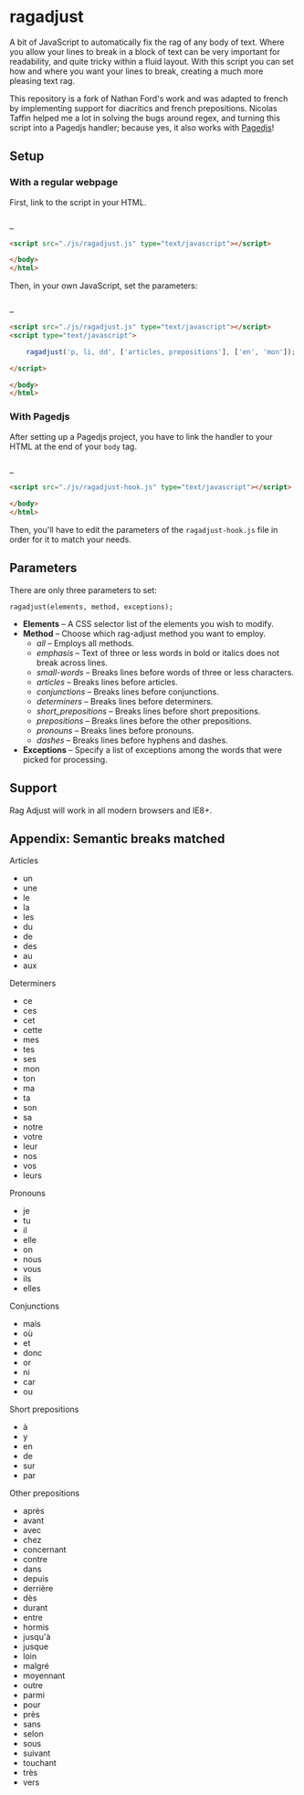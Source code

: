 ragadjust
==========

A bit of JavaScript to automatically fix the rag of any body of text. Where you allow your lines to break in a block of text can be very important for readability, and quite tricky within a fluid layout. With this script you can set how and where you want your lines to break, creating a much more pleasing text rag.

This repository is a fork of Nathan Ford's work and was adapted to french by implementing support for diacritics and french prepositions. Nicolas Taffin helped me a lot in solving the bugs around regex, and turning this script into a Pagedjs handler; because yes, it also works with [Pagedjs](https://pagedjs.org/)!



## Setup

### With a regular webpage

First, link to the script in your HTML.

```HTML

…

<script src="./js/ragadjust.js" type="text/javascript"></script>

</body>
</html>

```

Then, in your own JavaScript, set the parameters:

```HTML

…

<script src="./js/ragadjust.js" type="text/javascript"></script>
<script type="text/javascript">

	ragadjust('p, li, dd', ['articles, prepositions'], ['en', 'mon']);

</script>

</body>
</html>

```

### With Pagedjs

After setting up a Pagedjs project, you have to link the handler to your HTML at the end of your `body` tag.

```HTML

…

<script src="./js/ragadjust-hook.js" type="text/javascript"></script>

</body>
</html>

```

Then, you'll have to edit the parameters of the `ragadjust-hook.js` file in order for it to match your needs.

## Parameters

There are only three parameters to set:

```JS
ragadjust(elements, method, exceptions);
```

* __Elements__ – A CSS selector list of the elements you wish to modify.
* __Method__ – Choose which rag-adjust method you want to employ.
  - _all_ – Employs all methods.
  - _emphasis_ – Text of three or less words in bold or italics does not break across lines.
  - _small-words_ – Breaks lines before words of three or less characters.
  - _articles_ – Breaks lines before articles.
  - _conjunctions_ – Breaks lines before conjunctions.
  - _determiners_ – Breaks lines before determiners.
  - _short_prepositions_ – Breaks lines before short prepositions.
  - _prepositions_ – Breaks lines before the other prepositions.
  - _pronouns_ – Breaks lines before pronouns.
  - _dashes_ – Breaks lines before hyphens and dashes.
* __Exceptions__ – Specify a list of exceptions among the words that were picked for processing.

## Support

Rag Adjust will work in all modern browsers and IE8+.

## Appendix: Semantic breaks matched

Articles
* un
* une
* le
* la
* les
* du
* de
* des
* au
* aux

Determiners
* ce
* ces
* cet
* cette
* mes
* tes
* ses
* mon
* ton
* ma
* ta
* son
* sa
* notre
* votre
* leur
* nos
* vos
* leurs

Pronouns
* je
* tu
* il
* elle
* on
* nous
* vous
* ils
* elles

Conjunctions
* mais
* où
* et
* donc
* or
* ni
* car
* ou

Short prepositions
* à
* y
* en
* de
* sur
* par

Other prepositions
* après
* avant
* avec
* chez
* concernant
* contre
* dans
* depuis
* derrière
* dès
* durant
* entre
* hormis
* jusqu'à
* jusque
* loin
* malgré
* moyennant
* outre
* parmi
* pour
* près
* sans
* selon
* sous
* suivant
* touchant
* très
* vers
